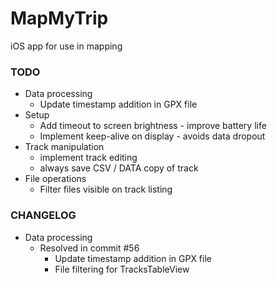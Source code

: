 # MapMyTrip
iOS app for use in mapping 

### TODO
* Data processing
  * Update timestamp addition in GPX file
* Setup
  * Add timeout to screen brightness - improve battery life
  * Implement keep-alive on display - avoids data dropout
* Track manipulation
  * implement track editing
  * always save CSV / DATA copy of track
* File operations
  * Filter files visible on track listing

### CHANGELOG
* Data processing
  * Resolved in commit #56
     * Update timestamp addition in GPX file
     * File filtering for TracksTableView
